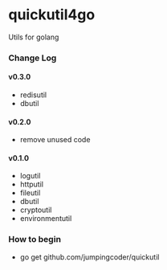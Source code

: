 # quickutil4go

Utils for golang

### Change Log

#### v0.3.0

+ redisutil
+ dbutil

#### v0.2.0

+ remove unused code

#### v0.1.0

+ logutil
+ httputil
+ fileutil
+ dbutil
+ cryptoutil
+ environmentutil

### How to begin

+ go get github.com/jumpingcoder/quickutil